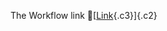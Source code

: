The Workflow link
👏[[Link](https://www.google.com/url?q=http://www.google.com&sa=D&source=editors&ust=1755704753662014&usg=AOvVaw3yMEmWBTEbTlV-RHMz-5SM){.c3}]{.c2}
